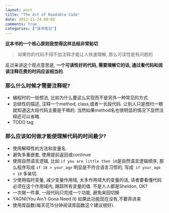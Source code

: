```yaml
---
layout: post
title: "The Art of Readable Code"
date: 2012-11-24 00:02
comments: true
categories: ["读书笔记"]
---
```


**这本书的一个核心原则我觉得这样总结非常贴切**
>如果你的代码不得不加注释才能让人快速理解, 那么可读性是有问题的

反过来讲这个观点意思是, **一个可读性好的代码, 需要理解它的话, 通过看代码和阅读注释花费的时间应该相当的**.

### 那么什么时候才需要注释呢?
- 编程时的一些想法, 比如为什么要这么实现而不是另外一种常见的方式
- 总结性的描述, 注释一个method, class,或者一长段代码. 让别人只是想扫一眼就知道这大段代码主要是干嘛的. 当然如果method名也很明显的情况下显然注释还可以省略.
- TODO tag


### 那么应该如何做才能使理解代码的时间最少?
- 使用解释性的方法和变量名
- 避免多重嵌套, 使用提前返回或continue
- 使用自然语言逻辑, 比如 ``if you are little then 18``是自然语言逻辑顺序, 那么程序写成 ``if 18 > your_age`` 明显是不符合语言习惯的, 写成`` if your_age < 18`` 多亲切.
- 少使用临时变量, 减少变量作用域, 太多作用域大的变量的话, 读者要看懂代码必须在这个作用域内, 跟踪所有变量的值. 不是人人都是Sheldon, OK?
- 一次做一件事, 一段代码只完成一个功能, 避免来回切换
- YAGNI(You Ain't Gona Need It) 如果此功能现在没有,不要弄进来
- 使用库函数(每天花15分钟阅读库函数这个建议很好).
